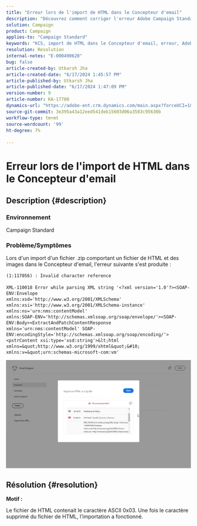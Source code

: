 ```yaml
---
title: "Erreur lors de l'import de HTML dans le Concepteur d'email"
description: "Découvrez comment corriger l'erreur Adobe Campaign Standard lors de l'import d'un fichier .zip avec un fichier de HTML et des images dans le Concepteur d'email."
solution: Campaign
product: Campaign
applies-to: "Campaign Standard"
keywords: "KCS, import de HTML dans le Concepteur d'email, erreur, Adobe Campaign Standard"
resolution: Resolution
internal-notes: "E-000490620"
bug: false
article-created-by: Utkarsh Jha
article-created-date: "6/17/2024 1:45:57 PM"
article-published-by: Utkarsh Jha
article-published-date: "6/17/2024 1:47:09 PM"
version-number: 9
article-number: KA-17780
dynamics-url: "https://adobe-ent.crm.dynamics.com/main.aspx?forceUCI=1&pagetype=entityrecord&etn=knowledgearticle&id=a331f3eb-af2c-ef11-840a-002248084fbb"
source-git-commit: 3e395a43a12eed541deb15603d06a3583c95630b
workflow-type: tm+mt
source-wordcount: '99'
ht-degree: 7%

---
```


# Erreur lors de l&#39;import de HTML dans le Concepteur d&#39;email

## Description {#description}


### <b>Environnement</b>

Campaign Standard



### <b>Problème/Symptômes</b>

Lors d&#39;un import d&#39;un fichier .zip comportant un fichier de HTML et des images dans le Concepteur d&#39;email, l&#39;erreur suivante s&#39;est produite :


```
(1:117056) : Invalid character reference

XML-110018 Error while parsing XML string '<?xml version='1.0'?><SOAP-ENV:Envelope 
xmlns:xsd='http://www.w3.org/2001/XMLSchema' 
xmlns:xsi='http://www.w3.org/2001/XMLSchema-instance' 
xmlns:ns='urn:nms:contentModel' 
xmlns:SOAP-ENV='http://schemas.xmlsoap.org/soap/envelope/'><SOAP-ENV:Body><ExtractAndPatchContentResponse 
xmlns='urn:nms:contentModel' SOAP-ENV:encodingStyle='http://schemas.xmlsoap.org/soap/encoding/'><pstrContent xsi:type='xsd:string'>&lt;html xmlns=&quot;http://www.w3.org/1999/xhtml&quot;&#10; 
xmlns:v=&quot;urn:schemas-microsoft-com:vm'
```


![](assets/___aa31f3eb-af2c-ef11-840a-002248084fbb___.jpeg)


## Résolution {#resolution}


<b>Motif :</b>

Le fichier de HTML contenait le caractère ASCII 0x03. Une fois le caractère supprimé du fichier de HTML, l’importation a fonctionné.
